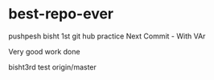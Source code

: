 # best-repo-ever
pushpesh bisht 1st git hub practice
Next Commit - With VAr

Very good work done

bisht3rd test
origin/master
